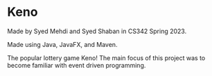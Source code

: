 # Keno

Made by Syed Mehdi and Syed Shaban in CS342 Spring 2023.

Made using Java, JavaFX, and Maven.

The popular lottery game Keno! The main focus of this project was to become familiar with event driven programming.  
